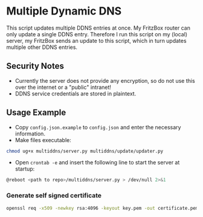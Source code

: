 # Multiple Dynamic DNS
This script updates multiple DDNS entries at once.
My FritzBox router can only update a single DDNS entry.
Therefore I run this script on my (local) server, my FritzBox sends an update to this script, 
which in turn updates multiple other DDNS entries.


## Security Notes
* Currently the server does not provide any encryption, so do not use this over the internet or a "public" intranet!
* DDNS service credentials are stored in plaintext.


## Usage Example
* Copy `config.json.example` to `config.json` and enter the necessary information.
* Make files executable:
```bash
chmod ug+x multiddns/server.py multiddns/update/updater.py
```

* Open `crontab -e` and insert the following line to start the server at startup:
```bash
@reboot <path to repo>/multiddns/server.py > /dev/null 2>&1
```


### Generate self signed certificate
```bash
openssl req -x509 -newkey rsa:4096 -keyout key.pem -out certificate.pem -days 3650
```
